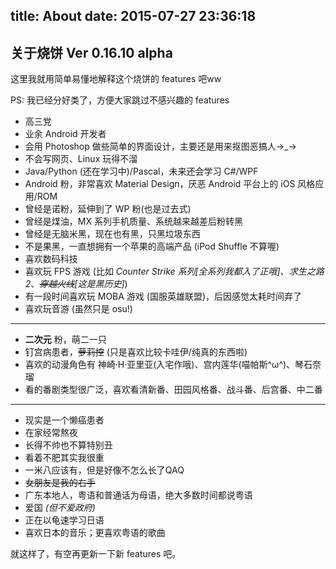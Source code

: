 title: About
date: 2015-07-27 23:36:18
---
## 关于烧饼 Ver 0.16.10 alpha

这里我就用简单易懂地解释这个烧饼的 features 吧ww

PS: 我已经分好类了，方便大家跳过不感兴趣的 features

- 高三党
- 业余 Android 开发者
- 会用 Photoshop 做些简单的界面设计，主要还是用来抠图恶搞人→_→
- 不会写网页、Linux 玩得不溜
- Java/Python (还在学习中)/Pascal，未来还会学习 C#/WPF
- Android 粉，非常喜欢 Material Design，厌恶 Android 平台上的 iOS 风格应用/ROM
- 曾经是诺粉，延伸到了 WP 粉(也是过去式)
- 曾经是煤油，MX 系列手机质量、系统越来越差后粉转黑
- 曾经是无脑米黑，现在也有黑，只黑垃圾东西
- 不是果黑，一直想拥有一个苹果的高端产品 (iPod Shuffle 不算喔)
- 喜欢数码科技
- 喜欢玩 FPS 游戏 (比如 *Counter Strike 系列[全系列我都入了正哦]*、*求生之路2*、*~~穿越火线~~[这是黑历史]*)
- 有一段时间喜欢玩 MOBA 游戏 (国服英雄联盟)，后因感觉太耗时间弃了
- 喜欢玩音游 (虽然只是 osu!)

------

- **二次元** 粉，萌二一只
- 钉宫病患者，~~萝莉控~~ (只是喜欢比较卡哇伊/纯真的东西啦)
- 喜欢的动漫角色有 神崎·H·亚里亚(入宅作哦)、宫内莲华(喵帕斯^ω^)、琴石奈瑠
- 看的番剧类型很广泛，喜欢看清新番、田园风格番、战斗番、后宫番、中二番

------

- 现实是一个懒癌患者
- 在家经常熬夜
- 长得不帅也不算特别丑
- 看着不肥其实我很重
- 一米八应该有，但是好像不怎么长了QAQ
- ~~女朋友是我的右手~~
- 广东本地人，粤语和普通话为母语，绝大多数时间都说粤语
- 爱国 *(但不爱政府)*
- 正在以龟速学习日语
- 喜欢日本的音乐；更喜欢粤语的歌曲


就这样了，有空再更新一下新 features 吧。
